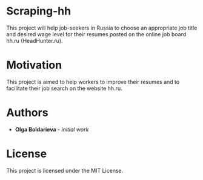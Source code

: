 # Scraping-hh
This project will help job-seekers in Russia to choose an appropriate job title and desired wage level for their resumes posted on the online job board hh.ru (HeadHunter.ru).

# Motivation
This project is aimed to help workers to improve their resumes and to facilitate their job search on the website hh.ru. 

# Authors
* **Olga Boldarieva** - *initial work*

# License
This project is licensed under the MIT License.
